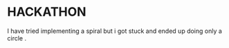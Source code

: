 # HACKATHON

I have tried implementing a spiral but i got stuck 
and ended up doing only a circle .
